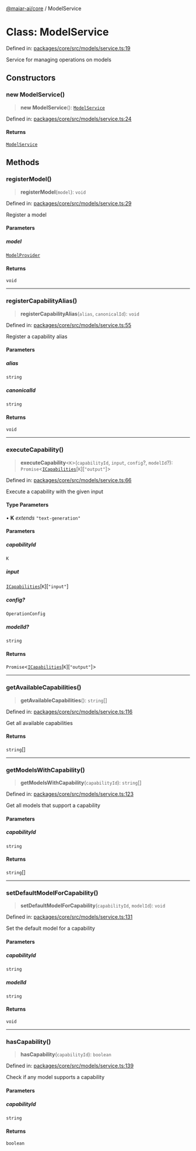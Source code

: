[@maiar-ai/core](../index.md) / ModelService

# Class: ModelService

Defined in: [packages/core/src/models/service.ts:19](https://github.com/UraniumCorporation/maiar-ai/blob/main/packages/core/src/models/service.ts#L19)

Service for managing operations on models

## Constructors

### new ModelService()

> **new ModelService**(): [`ModelService`](ModelService.md)

Defined in: [packages/core/src/models/service.ts:24](https://github.com/UraniumCorporation/maiar-ai/blob/main/packages/core/src/models/service.ts#L24)

#### Returns

[`ModelService`](ModelService.md)

## Methods

### registerModel()

> **registerModel**(`model`): `void`

Defined in: [packages/core/src/models/service.ts:29](https://github.com/UraniumCorporation/maiar-ai/blob/main/packages/core/src/models/service.ts#L29)

Register a model

#### Parameters

##### model

[`ModelProvider`](../interfaces/ModelProvider.md)

#### Returns

`void`

***

### registerCapabilityAlias()

> **registerCapabilityAlias**(`alias`, `canonicalId`): `void`

Defined in: [packages/core/src/models/service.ts:55](https://github.com/UraniumCorporation/maiar-ai/blob/main/packages/core/src/models/service.ts#L55)

Register a capability alias

#### Parameters

##### alias

`string`

##### canonicalId

`string`

#### Returns

`void`

***

### executeCapability()

> **executeCapability**\<`K`\>(`capabilityId`, `input`, `config`?, `modelId`?): `Promise`\<[`ICapabilities`](../interfaces/ICapabilities.md)\[`K`\]\[`"output"`\]\>

Defined in: [packages/core/src/models/service.ts:66](https://github.com/UraniumCorporation/maiar-ai/blob/main/packages/core/src/models/service.ts#L66)

Execute a capability with the given input

#### Type Parameters

• **K** *extends* `"text-generation"`

#### Parameters

##### capabilityId

`K`

##### input

[`ICapabilities`](../interfaces/ICapabilities.md)\[`K`\]\[`"input"`\]

##### config?

`OperationConfig`

##### modelId?

`string`

#### Returns

`Promise`\<[`ICapabilities`](../interfaces/ICapabilities.md)\[`K`\]\[`"output"`\]\>

***

### getAvailableCapabilities()

> **getAvailableCapabilities**(): `string`[]

Defined in: [packages/core/src/models/service.ts:116](https://github.com/UraniumCorporation/maiar-ai/blob/main/packages/core/src/models/service.ts#L116)

Get all available capabilities

#### Returns

`string`[]

***

### getModelsWithCapability()

> **getModelsWithCapability**(`capabilityId`): `string`[]

Defined in: [packages/core/src/models/service.ts:123](https://github.com/UraniumCorporation/maiar-ai/blob/main/packages/core/src/models/service.ts#L123)

Get all models that support a capability

#### Parameters

##### capabilityId

`string`

#### Returns

`string`[]

***

### setDefaultModelForCapability()

> **setDefaultModelForCapability**(`capabilityId`, `modelId`): `void`

Defined in: [packages/core/src/models/service.ts:131](https://github.com/UraniumCorporation/maiar-ai/blob/main/packages/core/src/models/service.ts#L131)

Set the default model for a capability

#### Parameters

##### capabilityId

`string`

##### modelId

`string`

#### Returns

`void`

***

### hasCapability()

> **hasCapability**(`capabilityId`): `boolean`

Defined in: [packages/core/src/models/service.ts:139](https://github.com/UraniumCorporation/maiar-ai/blob/main/packages/core/src/models/service.ts#L139)

Check if any model supports a capability

#### Parameters

##### capabilityId

`string`

#### Returns

`boolean`
